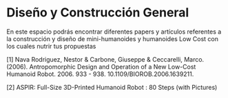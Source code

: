 # Diseño y Construcción General

En este espacio podrás encontrar diferentes papers y artículos referentes a la construcción y diseño de mini-humanoides y humanoides Low Cost con los cuales nutrir tus propuestas



[1] Nava Rodriguez, Nestor & Carbone, Giuseppe & Ceccarelli, Marco. (2006). Antropomorphic Design and Operation of a New Low-Cost Humanoid Robot. 2006. 933 - 938. 10.1109/BIOROB.2006.1639211. 

[2] ASPIR: Full-Size 3D-Printed Humanoid Robot : 80 Steps (with Pictures)

